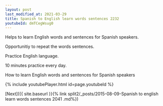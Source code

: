 ```yaml
---
layout: post
last_modified_at: 2021-03-29
title: Spanish to English learn words sentences 2232 
youtubeId: dmTCegWsug0
---
```

 
 
Helps to learn English words and sentences for Spanish speakers.

Opportunitiy to repeat the words sentences. 

Practice English language. 
 
10 minutes practice every day. 
 
How to learn English words and sentences for Spanish speakers 
 
{% include youtubePlayer.html id=page.youtubeId %}
 
 
[Next]({{ site.baseurl }}{% link  split2/_posts/2015-08-09-Spanish to english learn words sentences 2041 .md%})
 
